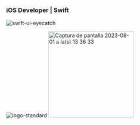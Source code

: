 ### iOS Developer | Swift 
![swift-ui-eyecatch](https://user-images.githubusercontent.com/20882895/176246673-41e7ce47-93d9-4ffc-926d-1b503cdf51e4.png)

![logo-standard](https://github.com/luchonicolini/luchonicolini/assets/20882895/ef47f789-1bca-4f52-b91b-c99a65f930ce)
<img width="230" alt="Captura de pantalla 2023-08-01 a la(s) 13 36 33" src="https://github.com/luchonicolini/luchonicolini/assets/20882895/85ee55c9-3a48-4e98-9083-2f1bebd0881f">
